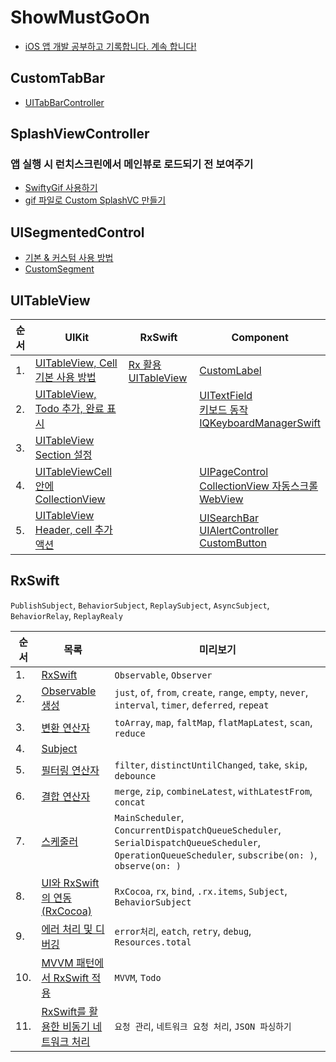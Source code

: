 # ShowMustGoOn
- [iOS 앱 개발 공부하고 기록합니다. 계속 합니다!](https://luttoli.notion.site/iOS-35e44c5737824333ad083aa20cda3f5d?pvs=4) 

## CustomTabBar
- [UITabBarController](https://luttoli.notion.site/UITabBarController-6157ff0460724ba9ab1458d0cf845553?pvs=4) 

## SplashViewController
### 앱 실행 시 런치스크린에서 메인뷰로 로드되기 전 보여주기
- [SwiftyGif 사용하기](https://luttoli.notion.site/SwiftyGif-1230f60899b9809d963aee78a98b7218?pvs=4) 
- [gif 파일로 Custom SplashVC 만들기](https://luttoli.notion.site/gif-Custom-SplashVC-1230f60899b980369912d551bba46645?pvs=4) 

## UISegmentedControl
- [기본 & 커스텀 사용 방법](https://luttoli.notion.site/UISegmentedControl-1260f60899b98056afc2e35c8172eef3?pvs=4)
- [CustomSegment](https://luttoli.notion.site/CustomSegment-1590f60899b980ec83bfeeddff8c6872?pvs=4)

## UITableView
<table>
    <thead>
        <tr>
            <th>순서</th>
            <th>UIKit</th>
            <th>RxSwift</th>
            <th>Component</th>
        </tr>
    </thead>
    <tbody>
        <tr>
            <td>1.</td>
            <td>
                <a href="https://luttoli.notion.site/UITableView-Cell-51f407dc74c1490babe37eecd411a12d?pvs=4">
                    UITableView, Cell 기본 사용 방법
                </a>
            </td>
            <td>
                <a href="https://luttoli.notion.site/Rx-UITableView-16a0f60899b98047bb4de16e68278a33?pvs=4">
                    Rx 활용 UITableView
                </a>
            </td>
            <td>
                <a href="https://luttoli.notion.site/CustomLabel-1590f60899b98070a9bdc54119761db1?pvs=4">
                    CustomLabel
                </a>
            </td>
        </tr>
        <tr>
            <td>2.</td>
            <td>
                <a href="https://luttoli.notion.site/UITableView-Todo-1680f60899b9801fb796c36edb287c59?pvs=4">
                    UITableView, Todo 추가, 완료 표시
                </a>
            </td>
            <td>
            </td>
            <td>
                <a href="https://luttoli.notion.site/UITextField-61d8a4b9c16a45869c95290bfbfeb67e?pvs=4">
                    UITextField
                </a><br/>
                <a href="https://luttoli.notion.site/d6da7564f2824b2ba3f29f79f1888238?pvs=4">
                    키보드 동작
                </a><br/>
                <a href="https://luttoli.notion.site/IQKeyboardManagerSwift-1640f60899b980cd8a99ed22aab0b3cf?pvs=4">
                    IQKeyboardManagerSwift
                </a>
            </td>
        </tr>
        <tr>
            <td>3.</td>
            <td>
                <a href="https://luttoli.notion.site/UITableView-Section-1680f60899b9809f921eeb7b3af51d47?pvs=4">
                    UITableView Section 설정
                </a>
            </td>
            <td>
            </td>
            <td>
            </td>
        </tr>
        <tr>
            <td>4.</td>
            <td>
                <a href="https://luttoli.notion.site/UITableViewCell-UICollectionView-1680f60899b980518244d0b70e3a6da6?pvs=4">
                    UITableViewCell 안에 CollectionView
                </a>
            </td>
            <td>
            </td>
            <td>
                <a href="https://luttoli.notion.site/UIPageControl-1380f60899b98017a042e99d09487abc?pvs=4">
                    UIPageControl
                </a><br/>
                <a href="https://luttoli.notion.site/CollectionView-1380f60899b980aca1f4d187c1ca060d?pvs=4">
                    CollectionView 자동스크롤
                </a><br/>
                <a href="https://luttoli.notion.site/WebKit-WebView-dbb909fa1dc34ba4a407193a37b4fdf9?pvs=4">
                    WebView
                </a>
            </td>
        </tr>
        <tr>
            <td>5.</td>
            <td>
                <a href="https://luttoli.notion.site/UITableView-Header-cell-1680f60899b980f9a84bcb6b0d63ba2a?pvs=4">
                    UITableView Header, cell 추가 액션
                </a>
            </td>
            <td>
            </td>
            <td>
                <a href="https://luttoli.notion.site/UISearchBar-1590f60899b980e1bad3f288d272b945?pvs=4">
                    UISearchBar
                </a><br/>
                <a href="https://luttoli.notion.site/UIAlertController-16b0f60899b98005bf4de152be44cfbb?pvs=4">
                    UIAlertController
                </a><br/>
                <a href="https://luttoli.notion.site/CustomButton-1590f60899b980fbb534cd53f043f494?pvs=4">
                    CustomButton
                </a>
            </td>
        </tr>
    </tbody>
</table>

## RxSwift
<table>
    <thead>
        <tr>
            <th>순서</th>
            <th>목록</th>
            <th>미리보기</th>
        </tr>
    </thead>
    <tbody>
        <tr>
            <td>1.</td>
            <td>
                <a href="https://luttoli.notion.site/RxSwift-15f0f60899b980e0a161cb9a8a01ac30?pvs=4">
                    RxSwift
                </a>
            </td>
            <td>
                <code>Observable</code>, <code>Observer</code>
            </td>
        </tr>
        <tr>
            <td>2.</td>
            <td>
                <a href="https://luttoli.notion.site/Observable-Observer-15f0f60899b980e7a73cd7d639a22b8f?pvs=4">
                    Observable 생성
                </a>
            </td>
            <td>
                <code>just</code>, <code>of</code>, <code>from</code>, <code>create</code>, <code>range</code>,
                <code>empty</code>, <code>never</code>, <code>interval</code>, <code>timer</code>, <code>deferred</code>,
                <code>repeat</code>
            </td>
        </tr>
        <tr>
            <td>3.</td>
            <td>
                <a href="https://luttoli.notion.site/15f0f60899b98034a5a9e4bcc34f6dae?pvs=4">
                    변환 연산자
                </a>
            </td>
            <td>
                <code>toArray</code>, <code>map</code>, <code>faltMap</code>, <code>flatMapLatest</code>,
                <code>scan</code>, <code>reduce</code>
            </td>
        </tr>
        <tr>
            <td>4.</td>
            <td>
                <a href="https://luttoli.notion.site/Subject-15f0f60899b98062ab1dc7fad4a025f6?pvs=4">
                    Subject
                </a>
            </td>
                <code>PublishSubject</code>, <code>BehaviorSubject</code>, <code>ReplaySubject</code>,
                <code>AsyncSubject</code>, <code>BehaviorRelay</code>, <code>ReplayRealy</code>
            <td>
            </td>
        </tr>
        <tr>
            <td>5.</td>
            <td>
                <a href="https://luttoli.notion.site/15f0f60899b9802ebdb8edea9e61072a?pvs=4">
                    필터링 연산자
                </a>
            </td>
            <td>
                <code>filter</code>, <code>distinctUntilChanged</code>, <code>take</code>,
                <code>skip</code>, <code>debounce</code>
            </td>
        </tr>
        <tr>
            <td>6.</td>
            <td>
                <a href="https://luttoli.notion.site/15f0f60899b980b3a2b8e3bd699785a2?pvs=4">
                    결합 연산자
                </a>
            </td>
            <td>
                <code>merge</code>, <code>zip</code>, <code>combineLatest</code>,
                <code>withLatestFrom</code>, <code>concat</code>
            </td>
        </tr>
        <tr>
            <td>7.</td>
            <td>
                <a href="https://luttoli.notion.site/15f0f60899b980ad8d3fde89604b1f15?pvs=4">
                    스케줄러
                </a>
            </td>
            <td>
                <code>MainScheduler</code>, <code>ConcurrentDispatchQueueScheduler</code>,
                <code>SerialDispatchQueueScheduler</code>, <code>OperationQueueScheduler</code>,
                <code>subscribe(on: )</code>, <code>observe(on: )</code>
            </td>
        </tr>
        <tr>
            <td>8.</td>
            <td>
                <a href="https://luttoli.notion.site/UI-RxSwift-RxCocoa-15f0f60899b980ca81d9d4c5cad3e495?pvs=4">
                    UI와 RxSwift의 연동(RxCocoa)
                </a>
            </td>
            <td>
                <code>RxCocoa</code>, <code>rx</code>, <code>bind</code>, <code>.rx.items</code>,
                <code>Subject</code>, <code>BehaviorSubject</code>
            </td>
        </tr>
        <tr>
            <td>9.</td>
            <td>
                <a href="https://luttoli.notion.site/15f0f60899b98041841ec77c0a373683?pvs=4">
                    에러 처리 및 디버깅
                </a>
            </td>
            <td>
                <code>error처리</code>, <code>eatch</code>, <code>retry</code>, <code>debug</code>,
                <code>Resources.total</code>
            </td>
        </tr>
        <tr>
            <td>10.</td>
            <td>
                <a href="https://luttoli.notion.site/MVVM-RxSwift-15f0f60899b9806495edccaf7445278f?pvs=4">
                    MVVM 패턴에서 RxSwift 적용
                </a>
            </td>
            <td>
                <code>MVVM</code>, <code>Todo</code>
            </td>
        </tr>
        <tr>
            <td>11.</td>
            <td>
                <a href="https://luttoli.notion.site/RxSwift-15f0f60899b980cba777dfe41c626e45?pvs=4">
                    RxSwift를 활용한 비동기 네트워크 처리
                </a>
            </td>
            <td>
                <code>요청 관리</code>, <code>네트워크 요청 처리</code>, <code>JSON 파싱하기</code>
            </td>
        </tr>
    </tbody>
</table>
